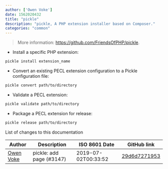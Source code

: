 ```yaml
---
author: ['Owen Voke']
date: 1562020432
title: "pickle"
description: "pickle, A PHP extension installer based on Composer."
categories: "common"
---
```

> More information: <https://github.com/FriendsOfPHP/pickle>.

- Install a specific PHP extension:

```bash
pickle install extension_name
```

- Convert an existing PECL extension configuration to a Pickle configuration file:

```bash
pickle convert path/to/directory
```

- Validate a PECL extension:

```bash
pickle validate path/to/directory
```

- Package a PECL extension for release:

```bash
pickle release path/to/directory
```
List of changes to this documentation


Author | Description | ISO 8601 Date | GitHub link
------|-----|-----|-----
[Owen Voke](mailto:owzie123@gmail.com) | pickle: add page (#3147) | 2019-07-02T00:33:52 | [29d6d7271953](https://github.com/tldr-pages/tldr/commit/29d6d7271953ddbf90e4c9f779b02f5aeaf3db32)

